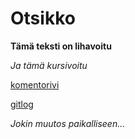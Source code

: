 ﻿# Otsikko
**Tämä teksti on lihavoitu**

_Ja tämä kursivoitu_

[komentorivi](https://github.com/014587289/otm-harjoitustyo/blob/master/laskarit/komentorivi.txt)

[gitlog](https://github.com/014587289/otm-harjoitustyo/blob/master/laskarit/viikko1/gitlog.txt)

_Jokin muutos paikalliseen..._
